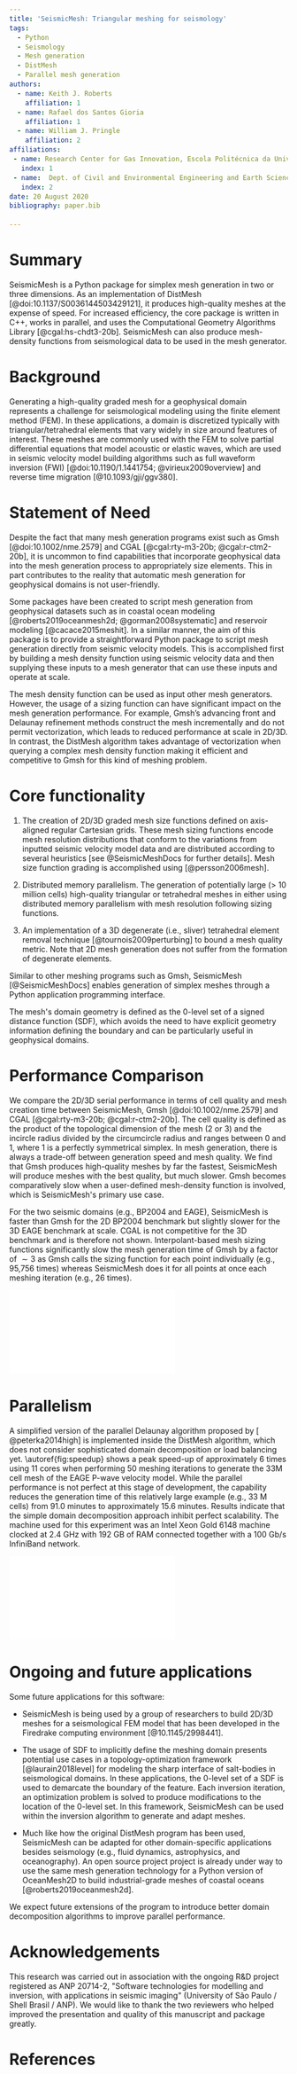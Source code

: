 ```yaml
---
title: 'SeismicMesh: Triangular meshing for seismology'
tags:
  - Python
  - Seismology
  - Mesh generation
  - DistMesh
  - Parallel mesh generation
authors:
  - name: Keith J. Roberts
    affiliation: 1
  - name: Rafael dos Santos Gioria
    affiliation: 1
  - name: William J. Pringle
    affiliation: 2
affiliations:
 - name: Research Center for Gas Innovation, Escola Politécnica da Universidade de São Paulo, São Paulo, Brazil.
   index: 1
 - name:  Dept. of Civil and Environmental Engineering and Earth Sciences, University of Notre Dame, 156 Fitzpatrick Hall, Notre Dame, IN, U.S.A.
   index: 2
date: 20 August 2020
bibliography: paper.bib

---
```

# Summary

SeismicMesh is a Python package for simplex mesh generation in two or three dimensions. As an implementation of DistMesh [@doi:10.1137/S0036144503429121], it produces high-quality meshes at the expense of speed. For increased efficiency, the core package is written in C++, works in parallel, and uses the Computational Geometry Algorithms Library [@cgal:hs-chdt3-20b]. SeismicMesh can also produce mesh-density functions from seismological data to be used in the mesh generator.

# Background

Generating a high-quality graded mesh for a geophysical domain represents a challenge for seismological modeling using the finite element method (FEM). In these applications, a domain is discretized typically with triangular/tetrahedral elements that vary widely in size around features of interest. These meshes are commonly used with the FEM to solve partial differential equations that model acoustic or elastic waves, which are used in seismic velocity model building algorithms such as full waveform inversion (FWI) [@doi:10.1190/1.1441754; @virieux2009overview] and reverse time migration [@10.1093/gji/ggv380].

# Statement of Need

Despite the fact that many mesh generation programs exist such as Gmsh [@doi:10.1002/nme.2579] and CGAL [@cgal:rty-m3-20b; @cgal:r-ctm2-20b], it is uncommon to find capabilities that incorporate geophysical data into the mesh generation process to appropriately size elements. This in part contributes to the reality that automatic mesh generation for geophysical domains is not user-friendly.

Some packages have been created to script mesh generation from geophysical datasets such as in coastal ocean modeling [@roberts2019oceanmesh2d; @gorman2008systematic] and reservoir modeling [@cacace2015meshit]. In a similar manner, the aim of this package is to provide a straightforward Python package to script mesh generation directly from seismic velocity models. This is accomplished first by building a mesh density function using seismic velocity data and then supplying these inputs to a mesh generator that can use these inputs and operate at scale.

The mesh density function can be used as input other mesh generators. However, the usage of a sizing function can have significant impact on the mesh generation performance. For example, Gmsh’s advancing front and Delaunay refinement methods construct the mesh incrementally and do not permit vectorization, which leads to reduced performance at scale in 2D/3D. In contrast, the DistMesh algorithm takes advantage of vectorization when querying a complex mesh density function making it efficient and competitive to Gmsh for this kind of meshing problem.

# Core functionality

  1. The creation of 2D/3D graded mesh size functions defined on axis-aligned regular Cartesian grids. These mesh sizing functions encode mesh resolution distributions that conform to the variations from inputted seismic velocity model data and are distributed according to several heuristics [see @SeismicMeshDocs for further details]. Mesh size function grading is accomplished using [@persson2006mesh].

  2. Distributed memory parallelism. The generation of potentially large (> 10 million cells) high-quality triangular or tetrahedral meshes in either using distributed memory parallelism with mesh resolution following sizing functions.

  3. An implementation of a 3D degenerate (i.e., sliver) tetrahedral element removal technique [@tournois2009perturbing] to bound a mesh quality metric. Note that 2D mesh generation does not suffer from the formation of degenerate elements.

Similar to other meshing programs such as Gmsh, SeismicMesh [@SeismicMeshDocs] enables generation of simplex meshes through a Python application programming interface.

The mesh's domain geometry is defined as the 0-level set of a signed distance function (SDF), which avoids the need to have explicit geometry information defining the boundary and can be particularly useful in geophysical domains.

# Performance Comparison

We compare the 2D/3D serial performance in terms of cell quality and mesh creation time between SeismicMesh, Gmsh [@doi:10.1002/nme.2579] and CGAL [@cgal:rty-m3-20b; @cgal:r-ctm2-20b]. The cell quality is defined as the product of the topological dimension of the mesh (2 or 3) and the incircle radius divided by the circumcircle radius and ranges between 0 and 1, where 1 is a perfectly symmetrical simplex. In mesh generation, there is always a trade-off between generation speed and mesh quality. We find that Gmsh produces high-quality meshes by far the fastest, SeismicMesh will produce meshes with the best quality, but much slower. Gmsh becomes comparatively slow when a user-defined mesh-density function is involved, which is SeismicMesh's primary use case.

For the two seismic domains (e.g., BP2004 and EAGE), SeismicMesh is faster than Gmsh for the 2D BP2004 benchmark but slightly slower for the 3D EAGE benchmark at scale. CGAL is not competitive for the 3D benchmark and is therefore not shown. Interpolant-based mesh sizing functions significantly slow the mesh generation time of Gmsh by a factor of $\sim 3$ as Gmsh calls the sizing function for each point individually (e.g., 95,756 times) whereas SeismicMesh does it for all points at once each meshing iteration (e.g., 26 times). 

![The mesh creation time (left columns) and resulting cell quality (right columns) for the four benchmarks studied over a range of problem sizes. Two analytical problems (disk and a ball) and two non-analytical problems with sizing functions defined via regular gridded interpolants (BP2004 and EAGE). For the panels that show cell quality, solid lines indicate the mean and dashed lines indicate the minimum cell quality in the mesh. See the SeismicMesh github repository for information regarding the benchmarks and version of programs used. \label{fig:benchmark}](Performance.pdf)

# Parallelism

A simplified version of the parallel Delaunay algorithm proposed by [ @peterka2014high] is implemented inside the DistMesh algorithm, which does not consider sophisticated domain decomposition or load balancing yet. \autoref{fig:speedup} shows a peak speed-up of approximately 6 times using 11 cores when performing 50 meshing iterations to generate the 33M cell mesh of the EAGE P-wave velocity model. While the parallel performance is not perfect at this stage of development, the capability reduces the generation time of this relatively large example (e.g., 33 M cells) from 91.0 minutes to approximately 15.6 minutes. Results indicate that the simple domain decomposition approach inhibit perfect scalability. The machine used for this experiment was an Intel Xeon Gold 6148 machine clocked at 2.4 GHz  with 192 GB of RAM connected together with a 100 Gb/s InfiniBand network.

![The speedup (left-panel) as compared to the serial version of SeismicMesh V3.2.0 for a relatively light and heavy mesh each adapted to P-wave data from the EAGE Salt seismic velocity model. The total mesh generation wall-clock time is annotated in decimal minutes next to each point. The panel on the right hand side shows the mesh generation rate normalized by the number of total number of cells in the mesh. \label{fig:speedup}](Benchmarks.pdf)

# Ongoing and future applications

 Some future applications for this software:

 * SeismicMesh is being used by a group of researchers to build 2D/3D meshes for a seismological FEM model that has been developed in the Firedrake computing environment [@10.1145/2998441].

 * The usage of SDF to implicitly define the meshing domain presents potential use cases in a topology-optimization framework [@laurain2018level] for modeling the sharp interface of salt-bodies in seismological domains. In these applications, the 0-level set of a SDF is used to demarcate the boundary of the feature. Each inversion iteration, an optimization problem is solved to produce modifications to the location of the 0-level set. In this framework, SeismicMesh can be used within the inversion algorithm to generate and adapt meshes.

 * Much like how the original DistMesh program has been used, SeismicMesh can be adapted for other domain-specific applications besides seismology (e.g., fluid dynamics, astrophysics, and oceanography). An open source project project is already under way to use the same mesh generation technology for a Python version of OceanMesh2D to build industrial-grade meshes of coastal oceans [@roberts2019oceanmesh2d].

We expect future extensions of the program to introduce better domain decomposition algorithms to improve parallel performance.

# Acknowledgements

This research was carried out in association with the ongoing R&D project registered as ANP 20714-2, "Software technologies for modelling and inversion, with applications in seismic imaging" (University of São Paulo / Shell Brasil / ANP). We would like to thank the two reviewers who helped improved the presentation and quality of this manuscript and package greatly.

# References
